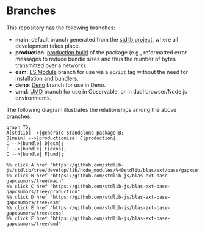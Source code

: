<!--

@license Apache-2.0

Copyright (c) 2022 The Stdlib Authors.

Licensed under the Apache License, Version 2.0 (the "License");
you may not use this file except in compliance with the License.
You may obtain a copy of the License at

    http://www.apache.org/licenses/LICENSE-2.0

Unless required by applicable law or agreed to in writing, software
distributed under the License is distributed on an "AS IS" BASIS,
WITHOUT WARRANTIES OR CONDITIONS OF ANY KIND, either express or implied.
See the License for the specific language governing permissions and
limitations under the License.

-->

# Branches

This repository has the following branches:

-   **main**: default branch generated from the [stdlib project][stdlib-url], where all development takes place.
-   **production**: [production build][production-url] of the package (e.g., reformatted error messages to reduce bundle sizes and thus the number of bytes transmitted over a network).
-   **esm**: [ES Module][esm-url] branch for use via a `script` tag without the need for installation and bundlers.
-   **deno**: [Deno][deno-url] branch for use in Deno.
-   **umd**: [UMD][umd-url] branch for use in Observable, or in dual browser/Node.js environments.

The following diagram illustrates the relationships among the above branches:

```mermaid
graph TD;
A[stdlib]-->|generate standalone package|B;
B[main] -->|productionize| C[production];
C -->|bundle| D[esm];
C -->|bundle| E[deno];
C -->|bundle| F[umd];

%% click A href "https://github.com/stdlib-js/stdlib/tree/develop/lib/node_modules/%40stdlib/blas/ext/base/gapxsumors"
%% click B href "https://github.com/stdlib-js/blas-ext-base-gapxsumors/tree/main"
%% click C href "https://github.com/stdlib-js/blas-ext-base-gapxsumors/tree/production"
%% click D href "https://github.com/stdlib-js/blas-ext-base-gapxsumors/tree/esm"
%% click E href "https://github.com/stdlib-js/blas-ext-base-gapxsumors/tree/deno"
%% click F href "https://github.com/stdlib-js/blas-ext-base-gapxsumors/tree/umd"
```

[stdlib-url]: https://github.com/stdlib-js/stdlib/tree/develop/lib/node_modules/%40stdlib/blas/ext/base/gapxsumors
[production-url]: https://github.com/stdlib-js/blas-ext-base-gapxsumors/tree/production
[deno-url]: https://github.com/stdlib-js/blas-ext-base-gapxsumors/tree/deno
[umd-url]: https://github.com/stdlib-js/blas-ext-base-gapxsumors/tree/umd
[esm-url]: https://github.com/stdlib-js/blas-ext-base-gapxsumors/tree/esm